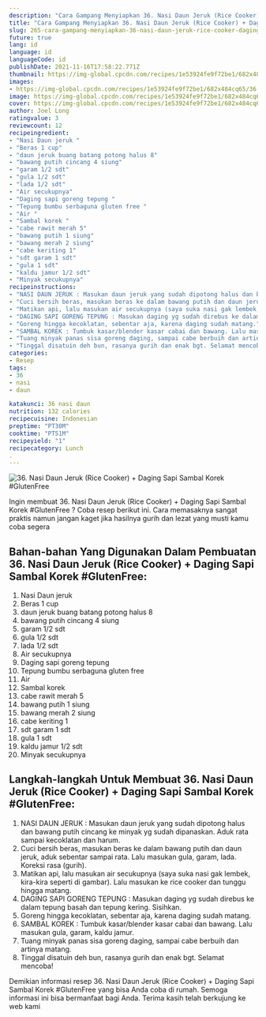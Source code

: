 ```yaml
---
description: "Cara Gampang Menyiapkan 36. Nasi Daun Jeruk (Rice Cooker) + Daging Sapi Sambal Korek #GlutenFree, Enak Banget"
title: "Cara Gampang Menyiapkan 36. Nasi Daun Jeruk (Rice Cooker) + Daging Sapi Sambal Korek #GlutenFree, Enak Banget"
slug: 265-cara-gampang-menyiapkan-36-nasi-daun-jeruk-rice-cooker-daging-sapi-sambal-korek-glutenfree-enak-banget
future: true
lang: id
language: id
languageCode: id
publishDate: 2021-11-16T17:58:22.771Z 
thumbnail: https://img-global.cpcdn.com/recipes/1e53924fe9f72be1/682x484cq65/36-nasi-daun-jeruk-rice-cooker-daging-sapi-sambal-korek-glutenfree-foto-resep-utama.png
images:
- https://img-global.cpcdn.com/recipes/1e53924fe9f72be1/682x484cq65/36-nasi-daun-jeruk-rice-cooker-daging-sapi-sambal-korek-glutenfree-foto-resep-utama.png
image: https://img-global.cpcdn.com/recipes/1e53924fe9f72be1/682x484cq65/36-nasi-daun-jeruk-rice-cooker-daging-sapi-sambal-korek-glutenfree-foto-resep-utama.png
cover: https://img-global.cpcdn.com/recipes/1e53924fe9f72be1/682x484cq65/36-nasi-daun-jeruk-rice-cooker-daging-sapi-sambal-korek-glutenfree-foto-resep-utama.png
author: Joel Long
ratingvalue: 3
reviewcount: 12
recipeingredient:
- "Nasi Daun jeruk "
- "Beras 1 cup"
- "daun jeruk buang batang potong halus 8"
- "bawang putih cincang 4 siung"
- "garam 1/2 sdt"
- "gula 1/2 sdt"
- "lada 1/2 sdt"
- "Air secukupnya"
- "Daging sapi goreng tepung "
- "Tepung bumbu serbaguna gluten free "
- "Air "
- "Sambal korek "
- "cabe rawit merah 5"
- "bawang putih 1 siung"
- "bawang merah 2 siung"
- "cabe keriting 1"
- "sdt garam 1 sdt"
- "gula 1 sdt"
- "kaldu jamur 1/2 sdt"
- "Minyak secukupnya"
recipeinstructions:
- "NASI DAUN JERUK : Masukan daun jeruk yang sudah dipotong halus dan bawang putih cincang ke minyak yg sudah dipanaskan. Aduk rata sampai kecoklatan dan harum."
- "Cuci bersih beras, masukan beras ke dalam bawang putih dan daun jeruk, aduk sebentar sampai rata. Lalu masukan gula, garam, lada. Koreksi rasa (gurih)."
- "Matikan api, lalu masukan air secukupnya (saya suka nasi gak lembek, kira-kira seperti di gambar). Lalu masukan ke rice cooker dan tunggu hingga matang."
- "DAGING SAPI GORENG TEPUNG : Masukan daging yg sudah direbus ke dalam tepung basah dan tepung kering. Sisihkan."
- "Goreng hingga kecoklatan, sebentar aja, karena daging sudah matang."
- "SAMBAL KOREK : Tumbuk kasar/blender kasar cabai dan bawang. Lalu masukan gula, garam, kaldu jamur."
- "Tuang minyak panas sisa goreng daging, sampai cabe berbuih dan artinya matang."
- "Tinggal disatuin deh bun, rasanya gurih dan enak bgt. Selamat mencoba!"
categories:
- Resep
tags:
- 36
- nasi
- daun

katakunci: 36 nasi daun 
nutrition: 132 calories
recipecuisine: Indonesian
preptime: "PT30M"
cooktime: "PT51M"
recipeyield: "1"
recipecategory: Lunch
. 
---
```



![36. Nasi Daun Jeruk (Rice Cooker) + Daging Sapi Sambal Korek #GlutenFree](https://img-global.cpcdn.com/recipes/1e53924fe9f72be1/682x484cq65/36-nasi-daun-jeruk-rice-cooker-daging-sapi-sambal-korek-glutenfree-foto-resep-utama.png)

Ingin membuat 36. Nasi Daun Jeruk (Rice Cooker) + Daging Sapi Sambal Korek #GlutenFree ? Coba resep berikut ini. Cara memasaknya sangat praktis namun jangan kaget jika hasilnya gurih dan lezat yang musti kamu coba segera

<!--inarticleads1-->

## Bahan-bahan Yang Digunakan Dalam Pembuatan 36. Nasi Daun Jeruk (Rice Cooker) + Daging Sapi Sambal Korek #GlutenFree:

1. Nasi Daun jeruk 
1. Beras 1 cup
1. daun jeruk buang batang potong halus 8
1. bawang putih cincang 4 siung
1. garam 1/2 sdt
1. gula 1/2 sdt
1. lada 1/2 sdt
1. Air secukupnya
1. Daging sapi goreng tepung 
1. Tepung bumbu serbaguna gluten free 
1. Air 
1. Sambal korek 
1. cabe rawit merah 5
1. bawang putih 1 siung
1. bawang merah 2 siung
1. cabe keriting 1
1. sdt garam 1 sdt
1. gula 1 sdt
1. kaldu jamur 1/2 sdt
1. Minyak secukupnya



<!--inarticleads2-->

## Langkah-langkah Untuk Membuat 36. Nasi Daun Jeruk (Rice Cooker) + Daging Sapi Sambal Korek #GlutenFree:

1. NASI DAUN JERUK : Masukan daun jeruk yang sudah dipotong halus dan bawang putih cincang ke minyak yg sudah dipanaskan. Aduk rata sampai kecoklatan dan harum.
1. Cuci bersih beras, masukan beras ke dalam bawang putih dan daun jeruk, aduk sebentar sampai rata. Lalu masukan gula, garam, lada. Koreksi rasa (gurih).
1. Matikan api, lalu masukan air secukupnya (saya suka nasi gak lembek, kira-kira seperti di gambar). Lalu masukan ke rice cooker dan tunggu hingga matang.
1. DAGING SAPI GORENG TEPUNG : Masukan daging yg sudah direbus ke dalam tepung basah dan tepung kering. Sisihkan.
1. Goreng hingga kecoklatan, sebentar aja, karena daging sudah matang.
1. SAMBAL KOREK : Tumbuk kasar/blender kasar cabai dan bawang. Lalu masukan gula, garam, kaldu jamur.
1. Tuang minyak panas sisa goreng daging, sampai cabe berbuih dan artinya matang.
1. Tinggal disatuin deh bun, rasanya gurih dan enak bgt. Selamat mencoba!




Demikian informasi  resep 36. Nasi Daun Jeruk (Rice Cooker) + Daging Sapi Sambal Korek #GlutenFree   yang bisa Anda coba di rumah. Semoga informasi ini bisa bermanfaat bagi Anda. Terima kasih telah berkujung ke web kami
